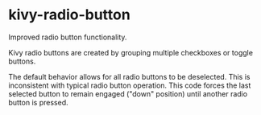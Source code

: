# kivy-radio-button
Improved radio button functionality.

Kivy radio buttons are created by grouping multiple checkboxes or toggle buttons.

The default behavior allows for all radio buttons to be deselected. This is inconsistent with typical radio button operation. This code forces the last selected button to remain engaged ("down" position) until another radio button is pressed.
